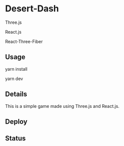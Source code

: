 # Desert-Dash

Three.js

React.js

React-Three-Fiber

## Usage
yarn install

yarn dev

## Details

This is a simple game made using Three.js and React.js.

## Deploy


## Status

